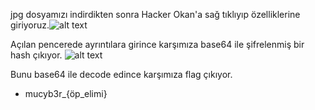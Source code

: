 jpg dosyamızı indirdikten sonra Hacker Okan'a sağ tıklıyıp özelliklerine giriyoruz.![alt text](https://github.com/MuCyberLab/CTF/blob/master/Forensic/files/Hacker%20Okan.PNG?raw=true)

Açılan pencerede ayrıntılara girince karşımıza base64 ile şifrelenmiş bir hash çıkıyor.
![alt text](https://github.com/MuCyberLab/CTF/blob/master/Forensic/files/Hacker%20Okan2.PNG?raw=true)


Bunu base64 ile decode edince karşımıza flag çıkıyor.
* mucyb3r_{öp_elimi}
